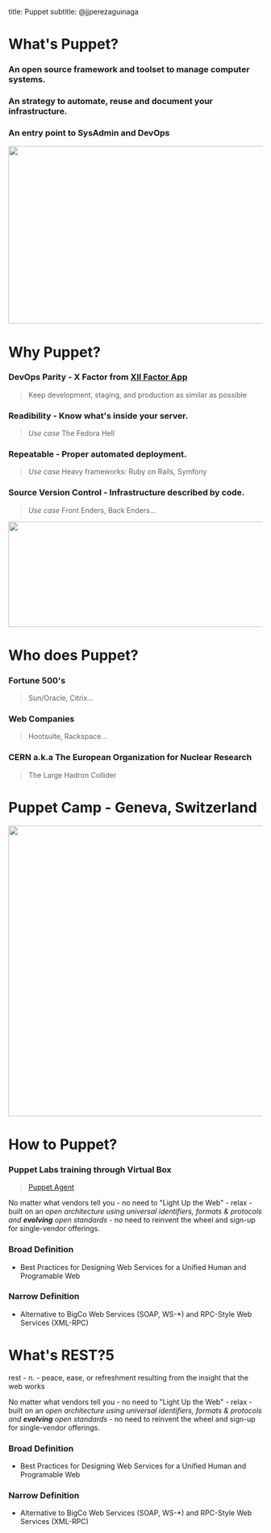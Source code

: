 title: Puppet
subtitle: @jjperezaguinaga

What's Puppet?
============

### An open source framework and toolset to manage computer systems.

### An strategy to automate, reuse and document your infrastructure.

### An entry point to SysAdmin and DevOps

<img style="width: 754px; opacity: 1.0; height: 352px" src="https://raw.github.com/jjperezaguinaga/PuppetPresentation/master/images/puppetLogo.png"/>

Why Puppet?
=============

### DevOps Parity - X Factor from [XII Factor App](http://www.12factor.net/)

> Keep development, staging, and production as similar as possible

### Readibility - Know what's inside your server.

> *Use case* The Fedora Hell

### Repeatable - Proper automated deployment.

> *Use case* Heavy frameworks: Ruby on Rails, Symfony

### Source Version Control - Infrastructure described by code.

> *Use case* Front Enders, Back Enders...

<img style="width: 629px; opacity: 1.0; height: 209px" src="https://raw.github.com/jjperezaguinaga/PuppetPresentation/master/images/twelve.png"/>


Who does Puppet?
=============

### Fortune 500's

> Sun/Oracle, Citrix...

### Web Companies

> Hootsuite, Rackspace...

### CERN a.k.a The European Organization for Nuclear Research

> The Large Hadron Collider

# Puppet Camp -  Geneva, Switzerland

<img style="width: 1024px; opacity: 1.0; height: 576px" src="https://raw.github.com/jjperezaguinaga/PuppetPresentation/master/images/CERN.jpg"/>


How to Puppet?
=============

### Puppet Labs training through Virtual Box

> [Puppet Agent](http://docs.puppetlabs.com/learning/agentprep.html)

No matter what vendors tell you - no need to "Light Up the Web" - relax - built on
an *open architecture using universal identifiers, formats & protocols and __evolving__
open standards* - no need to reinvent the wheel and sign-up for single-vendor offerings.

### Broad Definition

- Best Practices for Designing Web Services for a Unified Human and Programable Web

### Narrow Definition

- Alternative to BigCo Web Services (SOAP, WS-*) and RPC-Style Web Services (XML-RPC)

What's REST?5
=============

rest - n. - peace, ease, or refreshment resulting from the insight that the web works

No matter what vendors tell you - no need to "Light Up the Web" - relax - built on
an *open architecture using universal identifiers, formats & protocols and __evolving__
open standards* - no need to reinvent the wheel and sign-up for single-vendor offerings.

### Broad Definition

- Best Practices for Designing Web Services for a Unified Human and Programable Web

### Narrow Definition

- Alternative to BigCo Web Services (SOAP, WS-*) and RPC-Style Web Services (XML-RPC)